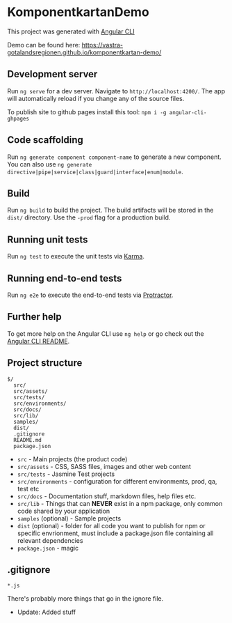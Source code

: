 # KomponentkartanDemo

This project was generated with [Angular CLI](https://github.com/angular/angular-cli)

Demo can be found here: https://vastra-gotalandsregionen.github.io/komponentkartan-demo/

## Development server

Run `ng serve` for a dev server. Navigate to `http://localhost:4200/`. The app will automatically reload if you change any of the source files.

To publish site to github pages install this tool: 
`npm i -g angular-cli-ghpages`

## Code scaffolding

Run `ng generate component component-name` to generate a new component. You can also use `ng generate directive|pipe|service|class|guard|interface|enum|module`.

## Build

Run `ng build` to build the project. The build artifacts will be stored in the `dist/` directory. Use the `-prod` flag for a production build.

## Running unit tests

Run `ng test` to execute the unit tests via [Karma](https://karma-runner.github.io).

## Running end-to-end tests

Run `ng e2e` to execute the end-to-end tests via [Protractor](http://www.protractortest.org/).

## Further help

To get more help on the Angular CLI use `ng help` or go check out the [Angular CLI README](https://github.com/angular/angular-cli/blob/master/README.md).

## Project structure
```
$/
  src/
  src/assets/
  src/tests/
  src/environments/
  src/docs/
  src/lib/
  samples/
  dist/
  .gitignore
  README.md
  package.json
```

- `src` - Main projects (the product code)
- `src/assets` - CSS, SASS files, images and other web content
- `src/tests` - Jasmine Test projects
- `src/environments` - configuration for different environments, prod, qa, test etc
- `src/docs` - Documentation stuff, markdown files, help files etc.
- `src/lib` - Things that can **NEVER** exist in a npm package, only common code shared by your application
- `samples` (optional) - Sample projects
- `dist` (optional) - folder for all code you want to publish for npm or specific envrionment, must include a package.json file containing all relevant dependencies
- `package.json` - magic

## .gitignore
```
*.js
```

There's probably more things that go in the ignore file.


- Update: Added stuff
